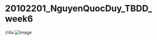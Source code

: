 # 20102201_NguyenQuocDuy_TBDD_week6
//4a
![image](https://github.com/user-attachments/assets/dd86e394-a90c-46da-a137-be8e6bd20a5d)
